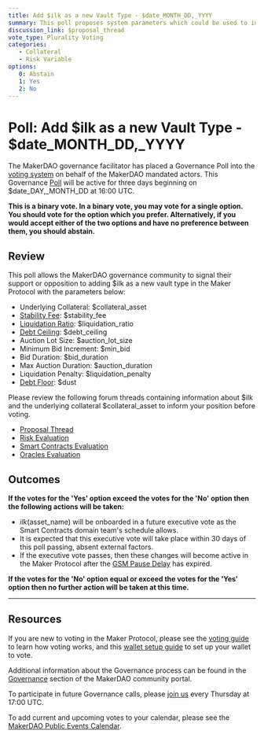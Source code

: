 ```yaml
---
title: Add $ilk as a new Vault Type - $date_MONTH_DD,_YYYY
summary: This poll proposes system parameters which could be used to initialize $ilk as a new vault type.
discussion_link: $proposal_thread
vote_type: Plurality Voting
categories:
   - Collateral
   - Risk Variable
options:
   0: Abstain
   1: Yes
   2: No
---
```

# Poll: Add $ilk as a new Vault Type - $date_MONTH_DD,_YYYY

The MakerDAO governance facilitator has placed a Governance Poll into the [voting system](https://vote.makerdao.com/polling) on behalf of the MakerDAO mandated actors. This Governance [Poll](https://community-development.makerdao.com/en/learn/governance/on-chain-gov) will be active for three days beginning on $date_DAY,_MONTH_DD at 16:00 UTC.

**This is a binary vote. In a binary vote, you may vote for a single option. You should vote for the option which you prefer. Alternatively, if you would accept either of the two options and have no preference between them, you should abstain.**

## Review

This poll allows the MakerDAO governance community to signal their support or opposition to adding $ilk as a new vault type in the Maker Protocol with the parameters below:

* Underlying Collateral: $collateral_asset
* [Stability Fee](https://community-development.makerdao.com/en/learn/governance/param-stability-fee): $stability_fee
* [Liquidation Ratio](https://community-development.makerdao.com/en/learn/governance/param-liquidation-ratio): $liquidation_ratio
* [Debt Ceiling](https://community-development.makerdao.com/en/learn/governance/param-debt-ceiling): $debt_ceiling
* Auction Lot Size: $auction_lot_size
* Minimum Bid Increment: $min_bid
* Bid Duration: $bid_duration
* Max Auction Duration: $auction_duration
* Liquidation Penalty: $liquidation_penalty
* [Debt Floor](https://community-development.makerdao.com/en/learn/governance/param-debt-floor): $dust

Please review the following forum threads containing information about $ilk and the underlying collateral $collateral_asset to inform your position before voting.
* [Proposal Thread]($proposal_thread)
* [Risk Evaluation]($risk_link)
* [Smart Contracts Evaluation]($sc_link)
* [Oracles Evaluation]($oracles_link)

## Outcomes

**If the votes for the 'Yes' option exceed the votes for the 'No' option then the following actions will be taken:**
* $ilk ($asset_name) will be onboarded in a future executive vote as the Smart Contracts domain team's schedule allows. 
* It is expected that this executive vote will take place within 30 days of this poll passing, absent external factors.
* If the executive vote passes, then these changes will become active in the Maker Protocol after the [GSM Pause Delay](https://community-development.makerdao.com/en/learn/governance/param-gsm-pause-delay) has expired.

**If the votes for the 'No' option equal or exceed the votes for the 'Yes' option then no further action will be taken at this time.**

---

## Resources

If you are new to voting in the Maker Protocol, please see the [voting guide](https://community-development.makerdao.com/en/learn/governance/how-voting-works/) to learn how voting works, and this [wallet setup guide](https://community-development.makerdao.com/en/learn/governance/voting-setup/) to set up your wallet to vote.

Additional information about the Governance process can be found in the [Governance](https://community-development.makerdao.com/en/learn/governance) section of the MakerDAO community portal.

To participate in future Governance calls, please [join us](https://github.com/makerdao/community/tree/master/governance/governance-and-risk-meetings) every Thursday at 17:00 UTC.

To add current and upcoming votes to your calendar, please see the [MakerDAO Public Events Calendar](https://calendar.google.com/calendar/embed?src=makerdao.com_3efhm2ghipksegl009ktniomdk%40group.calendar.google.com&ctz=UTC&mode=week&showCalendars=0&showPrint=0).
